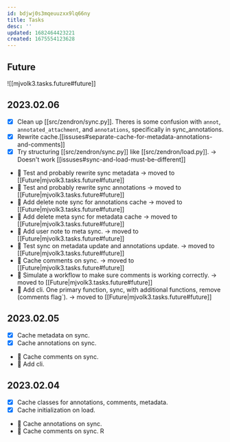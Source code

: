 ```yaml
---
id: bdjwj0s3mqeuuzxx9lq66ny
title: Tasks
desc: ''
updated: 1682464423221
created: 1675554123628
---
```

## Future

![[mjvolk3.tasks.future#future]]

## 2023.02.06

- [x] Clean up [[src/zendron/sync.py]]. Theres is some confusion with `annot`, `annotated_attachment`, and `annotations`, specifically in sync_annotations.
- [x] Rewrite cache.[[issuses#separate-cache-for-metadata-annotations-and-comments]]
- [x] Try structuring [[src/zendron/sync.py]] like [[src/zendron/load.py]]. → Doesn't work [[issuses#sync-and-load-must-be-different]]
- 🔲 Test and probably rewrite sync metadata → moved to [[Future|mjvolk3.tasks.future#future]]
- 🔲 Test and probably rewrite sync annotations → moved to [[Future|mjvolk3.tasks.future#future]]
- 🔲 Add delete note sync for annotations cache → moved to [[Future|mjvolk3.tasks.future#future]]
- 🔲 Add delete meta sync for metadata cache → moved to [[Future|mjvolk3.tasks.future#future]]
- 🔲 Add user note to meta sync. → moved to [[Future|mjvolk3.tasks.future#future]]
- 🔲 Test sync on metadata update and annotations update. → moved to [[Future|mjvolk3.tasks.future#future]]
- 🔲 Cache comments on sync. → moved to [[Future|mjvolk3.tasks.future#future]]
- 🔲 Simulate a workflow to make sure comments is working correctly. → moved to [[Future|mjvolk3.tasks.future#future]]
- 🔲 Add cli. One primary function, sync, with additional functions, remove (comments flag`). → moved to [[Future|mjvolk3.tasks.future#future]]

## 2023.02.05

- [x] Cache metadata on sync.
- [x] Cache annotations on sync.
- 🔲 Cache comments on sync.
- 🔲 Add cli.

## 2023.02.04

- [x] Cache classes for annotations, comments, metadata.
- [x] Cache initialization on load.
- 🔲 Cache annotations on sync.
- 🔲 Cache comments on sync.
R
